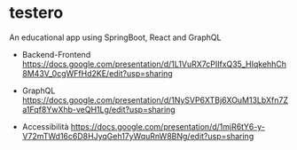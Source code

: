 # testero
An educational app using SpringBoot, React and GraphQL

- Backend-Frontend
https://docs.google.com/presentation/d/1L1VuRX7cPIIfxQ35_HIqkehhCh8M43V_0cgWFfHd2KE/edit?usp=sharing

- GraphQL
https://docs.google.com/presentation/d/1NySVP6XTBj6XOuM13LbXfn7Za1Fqf8YwXhb-veQH1Lg/edit?usp=sharing

- Accessibilità
https://docs.google.com/presentation/d/1mjR6tY6-y-V72mTWd16c6D8HJyqGeh17yWquRnW8BNg/edit?usp=sharing
